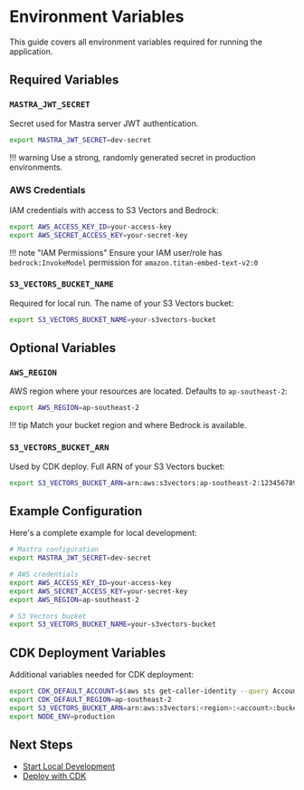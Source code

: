 # Environment Variables

This guide covers all environment variables required for running the application.

## Required Variables

### `MASTRA_JWT_SECRET`

Secret used for Mastra server JWT authentication.

```bash
export MASTRA_JWT_SECRET=dev-secret
```

!!! warning
    Use a strong, randomly generated secret in production environments.

### AWS Credentials

IAM credentials with access to S3 Vectors and Bedrock:

```bash
export AWS_ACCESS_KEY_ID=your-access-key
export AWS_SECRET_ACCESS_KEY=your-secret-key
```

!!! note "IAM Permissions"
    Ensure your IAM user/role has `bedrock:InvokeModel` permission for `amazon.titan-embed-text-v2:0`

### `S3_VECTORS_BUCKET_NAME`

Required for local run. The name of your S3 Vectors bucket:

```bash
export S3_VECTORS_BUCKET_NAME=your-s3vectors-bucket
```

## Optional Variables

### `AWS_REGION`

AWS region where your resources are located. Defaults to `ap-southeast-2`:

```bash
export AWS_REGION=ap-southeast-2
```

!!! tip
    Match your bucket region and where Bedrock is available.

### `S3_VECTORS_BUCKET_ARN`

Used by CDK deploy. Full ARN of your S3 Vectors bucket:

```bash
export S3_VECTORS_BUCKET_ARN=arn:aws:s3vectors:ap-southeast-2:123456789012:bucket/my-mastra-vectors
```

## Example Configuration

Here's a complete example for local development:

```bash
# Mastra configuration
export MASTRA_JWT_SECRET=dev-secret

# AWS credentials
export AWS_ACCESS_KEY_ID=your-access-key
export AWS_SECRET_ACCESS_KEY=your-secret-key
export AWS_REGION=ap-southeast-2

# S3 Vectors bucket
export S3_VECTORS_BUCKET_NAME=your-s3vectors-bucket
```

## CDK Deployment Variables

Additional variables needed for CDK deployment:

```bash
export CDK_DEFAULT_ACCOUNT=$(aws sts get-caller-identity --query Account --output text)
export CDK_DEFAULT_REGION=ap-southeast-2
export S3_VECTORS_BUCKET_ARN=arn:aws:s3vectors:<region>:<account>:bucket/<name>
export NODE_ENV=production
```

## Next Steps

- [Start Local Development](../development/local.md)
- [Deploy with CDK](../deployment/cdk.md)

